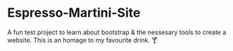 # Espresso-Martini-Site

A fun test project to learn about bootstrap & the nessesary tools to create a website. 
This is an homage to my favourite drink. 🍸
